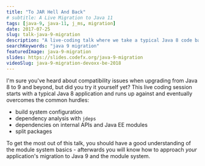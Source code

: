 ```yaml
---
title: "To JAR Hell And Back"
# subtitle: A Live Migration to Java 11
tags: [java-9, java-11, j_ms, migration]
date: 2017-07-25
slug: talk-java-9-migration
description: "A live-coding talk where we take a typical Java 8 code base and update it to Java 9 and beyond, overcoming some common and some less common hurdles like dependencies on internal APIs and split packages"
searchKeywords: "java 9 migration"
featuredImage: java-9-migration
slides: https://slides.codefx.org/java-9-migration
videoSlug: java-9-migration-devoxx-be-2018
---
```


I'm sure you've heard about compatibility issues when upgrading from Java 8 to 9 and beyond, but did you try it yourself yet?
This live coding session starts with a typical Java 8 application and runs up against and eventually overcomes the common hurdles:

* build system configuration
* dependency analysis with `jdeps`
* dependencies on internal APIs and Java EE modules
* split packages

To get the most out of this talk, you should have a good understanding of the module system basics - afterwards you will know how to approach *your* application's migration to Java 9 and the module system.

<!--
## Pitch

Updating to Java 9 can be non-trivial. It's one thing to know the theory and why certain things might fail but it's an entirely different thing to apply that in practice. In this live demo, I start with a project that works perfectly fine on Java 8 and show how to update to Java 9 and then modularize it.

I migrated a ~1.5 million LOC application to Java 9. I have been [writing about Project Jigsaw][fx-jigsaw] and [the module system][fx-jpms] since early summer 2015 and am currently writing [a book about it with Manning][jms]. I also [blog about Java 9][fx-java-9] and wrote [the Ultimate Guide to Java 9][sp-java-9], an article read by thousands. I have been talking at [a number of conferences][fx-talks] about Java 8, Java 9, Project Jigsaw, and JUnit 5.

The talk will use [this slide deck][fx-slides-j9-mig] and [this demo project][gh-j9-mig].

[jms]: http://tiny.cc/jms
[fx-talks]: http://blog.codefx.org/past-talks
[fx-slides-j9-mig]: http://slides.codefx.org/java-9-migration
[fx-java-9]: http://blog.codefx.org/tag/java-9
[fx-jigsaw]: http://blog.codefx.org/tag/project-jigsaw
[fx-jpms]: http://blog.codefx.org/tag/jpms
[sp-java-9]: https://www.sitepoint.com/ultimate-guide-to-java-9
[gh-j9-mig]: https://github.com/CodeFX-org/demo-java-9-migration
-->
